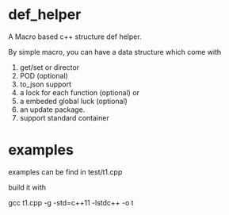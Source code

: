 # def_helper
A Macro based c++ structure def helper. 


By simple macro, you can have a data structure which come with
1) get/set or director
2) POD (optional)
3) to_json support
4) a lock for each function (optional) or
5) a embeded global luck (optional)
6) an update package.
7) support standard container

# examples
examples can be find in test/t1.cpp

build it with

gcc t1.cpp  -g -std=c++11  -lstdc++ -o t

